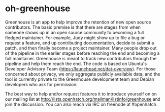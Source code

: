 oh-greenhouse
=============

Greenhouse is an app to help improve the retention of new open source contributors. The basic premise is that there are stages from when someone shows up in an open source community to becoming a full fledged maintainer. For example, Judy might show up to file a bug or request a feature, end up contributing documentation, decide to submit a patch, and then finally become a project maintainer. Many people drop out of the pipeline in the earlier stages before reaching the end and becoming a full maintainer. Greenhouse is meant to track new contributors through the pipeline and help them reach the end. The code is based on Ubuntu's Developer Advisory Team (https://launchpad.net/dat-overview). For those concerned about privacy, we only aggregate publicly available data, and the tool is currently private to the Greenhouse development team and Debian developers who ask for permission. 

The best way to help and/or request features it to introduce yourself on on our mailing list at http://lists.openhatch.org/mailman/listinfo/greenhouse and join the discussion. You can also reach via IRC on freenode at #openhatch.
